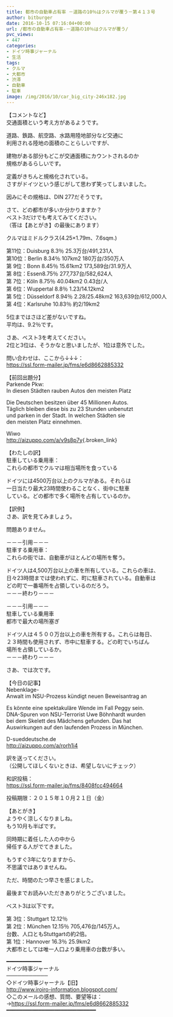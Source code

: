 ```yaml
---
title: 都市の自動車占有率 －道路の10％はクルマが覆う－第４１３号
author: bitburger
date: 2016-10-15 07:16:04+00:00
url: /都市の自動車占有率-－道路の10％はクルマが覆う/
pvc_views:
- 447
categories:
- ドイツ時事ジャーナル
- 生活
tags:
- クルマ
- 大都市
- 渋滞
- 自動車
- 駐車
image: /img/2016/10/car_big_city-246x182.jpg
---
```

【コメントなど】  
交通面積という考え方があるようです。  
  
道路、鉄路、航空路、水路用陸地部分など交通に  
利用される陸地の面積のことらしいですが、  
  
建物がある部分もどこが交通面積にカウントされるのか  
規格があるらしいです。  
  
定義がきちんと規格化されている。  
さすがドイツという感じがして思わず笑ってしまいました。  
  
因みにその規格は、DIN 277だそうです。  
  
  
さて、どの都市が多いか分かりますか？  
ベスト3だけでも考えてみてください。  
（答は【あとがき】の最後にあります）  
  
クルマはミドルクラス(4.25&#215;1.79m、7.6sqm.)  
  
第11位：Duisburg 8.3％ 25.3万台/491,231人  
第10位：Berlin 8.34％ 107km2 180万台/350万人  
第 9位：Bonn 8.45％ 15.61km2 173,589台/31.9万人  
第 8位：Essen8.75％ 277,737台/582,624人  
第 7位：Köln 8.75％ 40.04km2 0.43台/人  
第 6位：Wuppertal 8.8％ 1.23/14.12km2  
第 5位：Düsseldorf 8.94％ 2.28/25.48km2 163,639台/612,000人  
第 4位：Karlsruhe 10.83％ 約2/19km2  
  
5位まではさほど差がないですね。  
平均は、9.2％です。  
  
  
さあ、ベスト3を考えてください。  
2位と3位は、そうかなと思いましたが、1位は意外でした。  
  
  
問い合わせは、ここから↓↓↓：  
<https://ssl.form-mailer.jp/fms/e6d8662885332>  
  
  
【前回出題分】  
Parkende Pkw:  
In diesen Städten rauben Autos den meisten Platz  
  
Die Deutschen besitzen über 45 Millionen Autos.  
Täglich bleiben diese bis zu 23 Stunden unbenutzt  
und parken in der Stadt. In welchen Städten sie  
den meisten Platz einnehmen.  
  
Wiwo  
<http://aizuppo.com/a/v9s8p7y>{.broken_link}  
  
  
【わたしの訳】  
駐車している乗用車：  
これらの都市でクルマは相当場所を食っている  
  
ドイツには4500万台以上のクルマがある。それらは  
一日当たり最大23時間使わることなく、街中に駐車  
している。どの都市で多く場所を占有しているのか。  
  
  
【訳例】  
さあ、訳を見てみましょう。  
  
問題ありません。  
  
－－－引用－－－  
駐車する乗用車：  
これらの街では、自動車がほとんどの場所を奪う。  
  
ドイツ人は4,500万台以上の車を所有している。これらの車は、  
日々23時間までは使われずに、町に駐車されている。自動車は  
どの町で一番場所を占領しているのだろう。  
－－－終わり－－－  
  
  
－－－引用－－－  
駐車している乗用車  
都市で最大の場所塞ぎ  
  
ドイツ人は４５００万台以上の車を所有する。これらは毎日、  
２３時間も使用されず、市中に駐車する。どの町でいちばん  
場所を占領しているか。  
－－－終わり－－－  
  
  
さあ、では次です。  
  
  
【今日の記事】  
Nebenklage-  
Anwalt im NSU-Prozess kündigt neuen Beweisantrag an  
  
Es könnte eine spektakuläre Wende im Fall Peggy sein.  
DNA-Spuren von NSU-Terrorist Uwe Böhnhardt wurden  
bei dem Skelett des Mädchens gefunden. Das hat  
Auswirkungen auf den laufenden Prozess in München.  
  
D-sueddeutsche.de  
<http://aizuppo.com/a/rorh1i4>  
  
訳を送ってください。  
（公開してほしくないときは、希望しないにチェック）  
  
和訳投稿：  
 <https://ssl.form-mailer.jp/fms/8408fcc494664>  
  
投稿期限：２０１５年１０月２１日（金）  
  
  
【あとがき】  
ようやく涼しくなりましね。  
もう10月も半ばです。  
  
同時期に着任した人の中から  
帰任する人がでてきました。  
  
もうすぐ3年になりますから、  
不思議ではありませんね。  
  
ただ、時間のたつ早さを感じました。  
  
  
最後までお読みいただきありがとうございました。  
  
ベスト3は以下です。  
  
第 3位：Stuttgart 12.12％  
第 2位：München 12.15％ 705,476台/145万人。  
台数、人口ともStuttgartの約2倍。  
第 1位：Hannover 16.3％ 25.9km2  
大都市としては唯一人口より乗用車の台数が多い。  
  
━━━━━━━━━━━  
ドイツ時事ジャーナル  
───────────  
◇ドイツ時事ジャーナル【旧】  
<http://www.iroiro-information.blogspot.com/>  
◇このメールの感想、質問、要望等は：  
-><https://ssl.form-mailer.jp/fms/e6d8662885332>  
━━━━━━━━━━━━━━━━━━━━━━━━━━━━